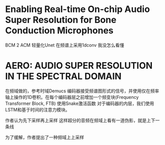 
# Enabling Real-time On-chip Audio Super Resolution for Bone Conduction Microphones

BCM 2 ACM 轻量化Unet 在频谱上采用1dconv  我没怎么看懂

# AERO: AUDIO SUPER RESOLUTION IN THE SPECTRAL DOMAIN

在频域做的，参考时域Demucs 编码器接受频谱图形式的信号，并使用仅在频率轴上操作的1D卷积。在每个编码器层之前增加一个频变块(Frequency Transformer Block, FTB) 使用Snake激活函数 对于编码器的内层，我们使用LSTM和基于时间的注意力模块。

作者认为先下采样再上采样 这样超分的音频在频域上看有一道伪影，就是上下一条线

 为了缓解，作者提出了一种频域上上采样